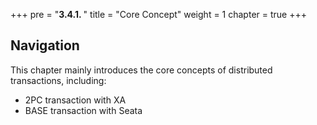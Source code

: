 +++
pre = "<b>3.4.1. </b>"
title = "Core Concept"
weight = 1
chapter = true
+++

## Navigation

This chapter mainly introduces the core concepts of distributed transactions, including:

* 2PC transaction with XA
* BASE transaction with Seata
